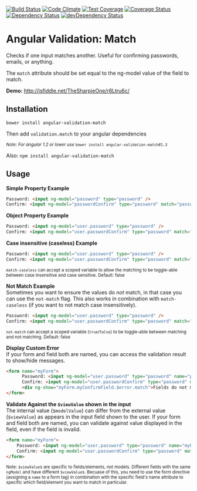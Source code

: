 [![Build Status](https://travis-ci.org/TheSharpieOne/angular-validation-match.svg?branch=master)](https://travis-ci.org/TheSharpieOne/angular-validation-match)
[![Code Climate](https://codeclimate.com/github/TheSharpieOne/angular-validation-match/badges/gpa.svg)](https://codeclimate.com/github/TheSharpieOne/angular-validation-match) [![Test Coverage](https://codeclimate.com/github/TheSharpieOne/angular-validation-match/badges/coverage.svg)](https://codeclimate.com/github/TheSharpieOne/angular-validation-match)
[![Coverage Status](https://coveralls.io/repos/TheSharpieOne/angular-validation-match/badge.png)](https://coveralls.io/r/TheSharpieOne/angular-validation-match)
[![Dependency Status](https://david-dm.org/thesharpieone/angular-validation-match.svg?style=flat)](https://david-dm.org/thesharpieone/angular-validation-match)
[![devDependency Status](https://david-dm.org/thesharpieone/angular-validation-match/dev-status.svg?style=flat)](https://david-dm.org/thesharpieone/angular-validation-match#info=devDependencies)

Angular Validation: Match
===================

Checks if one input matches another.  Useful for confirming passwords, emails, or anything.

The `match` attribute should be set equal to the ng-model value of the field to match.

**Demo:** http://jsfiddle.net/TheSharpieOne/r6Ltru6c/

Installation
------------

`bower install angular-validation-match`

Then add `validation.match` to your angular dependencies

<small>*Note: For angular 1.2 or lower use* `bower install angular-validation-match#1.3`</small>

Also: `npm install angular-validation-match`

Usage
-----

**Simple Property Example**

```html
Password: <input ng-model="password" type="password" />
Confirm: <input ng-model="passwordConfirm" type="password" match="password" />
```

**Object Property Example**

```html
Password: <input ng-model="user.password" type="password" />
Confirm: <input ng-model="user.passwordConfirm" type="password" match="user.password" />
```

**Case insensitive (caseless) Example**

```html
Password: <input ng-model="user.password" type="password" />
Confirm: <input ng-model="user.passwordConfirm" type="password" match="user.password" match-caseless="true" />
```
<small>`match-caseless` can accept a scoped variable to allow the matching to be toggle-able between case insensitive and case sensitive. Default: false</small>

**Not Match Example**<br>
Sometimes you want to ensure the values do *not* match, in that case you can use the `not-match` flag.
This also works in combination with `match-caseless` (if you want to not match case insensitively).
```html
Password: <input ng-model="user.password" type="password" />
Confirm: <input ng-model="user.passwordConfirm" type="password" match="user.password" not-match="true" />
```
<small>`not-match` can accept a scoped variable (`true`/`false`) to be toggle-able between matching and not matching. Default: false</small>

**Display Custom Error**<br>
If your form and field both are named, you can access the validation result to show/hide messages.

```html
<form name="myForm">
      Password: <input ng-model="user.password" type="password" name="passwordName" />
      Confirm: <input ng-model="user.passwordConfirm" type="password" match="user.password" name="myConfirmField" />
      <div ng-show="myForm.myConfirmField.$error.match">Fields do not match!</div>
</form>
```

**Validate Against the `$viewValue` shown in the input**<br>
The internal value (`$modelValue`) can differ from the external value (`$viewValue`) as appears in the input field shown to the user.  If your form and field both are named, you can validate against value displayed in the field, even if the field is invalid.

```html
<form name="myForm">
    Password: <input ng-model="user.password" type="password" name="myPasswordField" />
    Confirm: <input ng-model="user.passwordConfirm" type="password" match="myForm.myPasswordField" name="myConfirmField" />
</form>
```
<small>Note: `$viewValue`s are specific to fields/elements, not models.  Different fields with the same `ngModel` and have different `$viewValue`s.  Becuase of this, you need to use the form directive (assigning a `name` to a form tag) in combination with the specific field's name attribute to specific which field/element you want to match in particular.</small>
